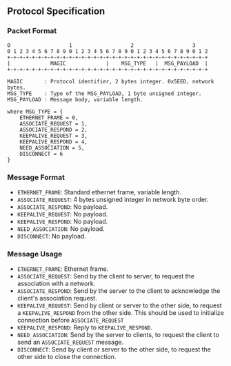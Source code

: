 Protocol Specification
---

### Packet Format

```
0                   1                   2                   3
0 1 2 3 4 5 6 7 8 9 0 1 2 3 4 5 6 7 8 9 0 1 2 3 4 5 6 7 8 9 0 1 2
+-+-+-+-+-+-+-+-+-+-+-+-+-+-+-+-+-+-+-+-+-+-+-+-+-+-+-+-+-+-+-+-+
|             MAGIC             |    MSG_TYPE   |  MSG_PAYLOAD  |
+-+-+-+-+-+-+-+-+-+-+-+-+-+-+-+-+-+-+-+-+-+-+-+-+-+-+-+-+-+-+-+-+

MAGIC       : Protocol identifier, 2 bytes integer. 0x5EED, network bytes.
MSG_TYPE    : Type of the MSG_PAYLOAD, 1 byte unsigned integer.
MSG_PAYLOAD : Message body, variable length.

where MSG_TYPE = { 
    ETHERNET_FRAME = 0, 
    ASSOCIATE_REQUEST = 1, 
    ASSOCIATE_RESPOND = 2,
    KEEPALIVE_REQUEST = 3, 
    KEEPALIVE_RESPOND = 4,
    NEED_ASSOCIATION = 5,
    DISCONNECT = 6
}
```

### Message Format

- `ETHERNET_FRAME`: Standard ethernet frame, variable length.
- `ASSOCIATE_REQUEST`: 4 bytes unsigned integer in network byte order.
- `ASSOCIATE_RESPOND`: No payload.
- `KEEPALIVE_REQUEST`: No payload.
- `KEEPALIVE_RESPOND`: No payload.
- `NEED_ASSOCIATION`: No payload.
- `DISCONNECT`: No payload.

### Message Usage

- `ETHERNET_FRAME`: Ethernet frame.
- `ASSOCIATE_REQUEST`: Send by the client to server, to request the association with a network.
- `ASSOCIATE_RESPOND`: Send by the server to the client to acknowledge the client's association request.
- `KEEPALIVE_REQUEST`: Send by client or server to the other side, to request a `KEEPALIVE_RESPOND` from the other side. This should be used to initialize connection before `ASSOCIATE_REQUEST`
- `KEEPALIVE_RESPOND`: Reply to `KEEPALIVE_RESPOND`.
- `NEED_ASSOCIATION`: Send by the server to clients, to request the client to send an `ASSOCIATE_REQUEST` message.
- `DISCONNECT`: Send by client or server to the other side, to request the other side to close the connection. 
